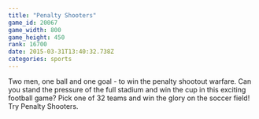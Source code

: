 ```yaml
---
title: "Penalty Shooters"
game_id: 20067
game_width: 800
game_height: 450
rank: 16700
date: 2015-03-31T13:40:32.738Z
categories: sports
---
```

Two men, one ball and one goal - to win the penalty shootout warfare. Can you stand the pressure of the full stadium and win the cup in this exciting football game? Pick one of 32 teams and win the glory on the soccer field! Try Penalty Shooters.